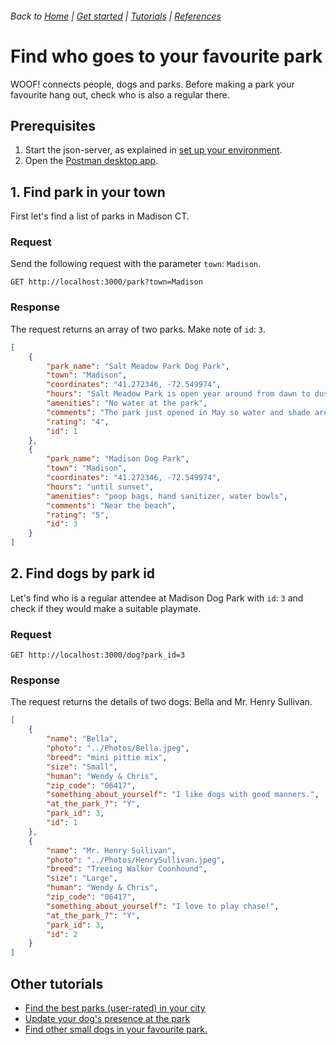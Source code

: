 ###### Back to [Home](index.md) | [Get started](index.md#get-started) | [Tutorials](index.md#tutorials) | [References](index.md#reference)

# Find who goes to your favourite park
WOOF! connects people, dogs and parks. Before making a park your favourite hang out, check who is also a regular there. 
## Prerequisites 
 1. Start the json-server, as explained in [set up your environment](initial-setup.md).
 2. Open the [Postman desktop app](https://www.postman.com/downloads/).

 ## 1. Find park in your town
First let's find a list of parks in Madison CT.
### Request
Send the following request with the parameter `town`: `Madison`.
```
GET http://localhost:3000/park?town=Madison
```

### Response
The request returns an array of two parks. Make note of `id`: `3`.
```json
[
    {
        "park_name": "Salt Meadow Park Dog Park",
        "town": "Madison",
        "coordinates": "41.272346, -72.549974",
        "hours": "Salt Meadow Park is open year around from dawn to dusk",
        "amenities": "No water at the park",
        "comments": "The park just opened in May so water and shade are yet to be put in but overall great area.",
        "rating": "4",
        "id": 1
    },
    {
        "park_name": "Madison Dog Park",
        "town": "Madison",
        "coordinates": "41.272346, -72.549974",
        "hours": "until sunset",
        "amenities": "poop bags, hand sanitizer, water bowls",
        "comments": "Near the beach",
        "rating": "5",
        "id": 3
    }
]
```
 ## 2. Find dogs by park id
 Let's find who is a regular attendee at Madison Dog Park with `id`: `3` and check if they would make a suitable playmate.
 ### Request
```
GET http://localhost:3000/dog?park_id=3
```

### Response
The request returns the details of two dogs: Bella and Mr. Henry Sullivan.
```json
[
    {
        "name": "Bella",
        "photo": "../Photos/Bella.jpeg",
        "breed": "mini pittie mix",
        "size": "Small",
        "human": "Wendy & Chris",
        "zip_code": "06417",
        "something_about_yourself": "I like dogs with good manners.",
        "at_the_park_?": "Y",
        "park_id": 3,
        "id": 1
    },
    {
        "name": "Mr. Henry Sullivan",
        "photo": "../Photos/HenrySullivan.jpeg",
        "breed": "Treeing Walker Coonhound",
        "size": "Large",
        "human": "Wendy & Chris",
        "zip_code": "06417",
        "something_about_yourself": "I love to play chase!",
        "at_the_park_?": "Y",
        "park_id": 3,
        "id": 2
    }
]
```
## Other tutorials
* [Find the best parks (user-rated) in your city](tuto-get-top-rated-park.md)
* [Update your dog's presence at the park](tuto-update-park-presence.md)
* [Find other small dogs in your favourite park.](tuto-get-park-small-dogs.md)


